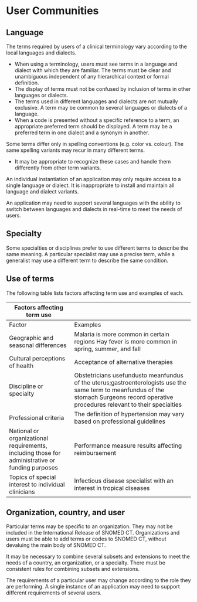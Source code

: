 # User Communities

## Language

The terms required by users of a clinical terminology vary according to the local languages and dialects.

  * When using a terminology, users must see terms in a language and dialect with which they are familiar. The terms must be clear and unambiguous independent of any hierarchical context or formal definition.
  * The display of terms must not be confused by inclusion of terms in other languages or dialects. 
  * The terms used in different languages and dialects are not mutually exclusive. A term may be common to several languages or dialects of a language.
  * When a code is presented without a specific reference to a term, an appropriate preferred term should be displayed. A term may be a preferred term in one dialect and a synonym in another.

Some terms differ only in spelling conventions (e.g. color vs. colour). The same spelling variants may recur in many different terms.

  * It may be appropriate to recognize these cases and handle them differently from other term variants.

An individual instantiation of an application may only require access to a single language or dialect. It is inappropriate to install and maintain all language and dialect variants.

An application may need to support several languages with the ability to switch between languages and dialects in real-time to meet the needs of users.

## Specialty

Some specialties or disciplines prefer to use different terms to describe the same meaning. A particular specialist may use a precise term, while a generalist may use a different term to describe the same condition.

## Use of terms

The following table lists factors affecting term use and examples of each. 

| Factors affecting term use |   |
|---|---|
| Factor | Examples |
| Geographic and seasonal differences | Malaria is more common in certain regions Hay fever is more common in spring, summer, and fall |
| Cultural perceptions of health | Acceptance of alternative therapies |
| Discipline or specialty | Obstetricians usefundusto meanfundus of the uterus;gastroenterologists use the same term to meanfundus of the stomach Surgeons record operative procedures relevant to their specialties |
| Professional criteria | The definition of hypertension may vary based on professional guidelines |
| National or organizational requirements, including those for administrative or funding purposes | Performance measure results affecting reimbursement |
| Topics of special interest to individual clinicians | Infectious disease specialist with an interest in tropical diseases |

## Organization, country, and user

Particular terms may be specific to an organization. They may not be included in the International Release of SNOMED CT. Organizations and users must be able to add terms or codes to SNOMED CT, without devaluing the main body of SNOMED CT.

It may be necessary to combine several subsets and extensions to meet the needs of a country, an organization, or a specialty. There must be consistent rules for combining subsets and extensions. 

The requirements of a particular user may change according to the role they are performing. A single instance of an application may need to support different requirements of several users.

